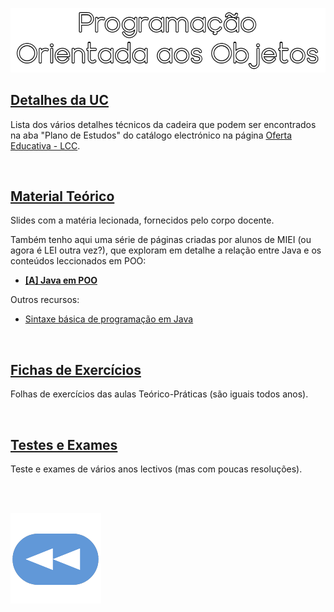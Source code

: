 <p align="center">
  <img src="https://raw.githubusercontent.com/David81820/Recursos-LCC/main/2ano/2sem/POO/poo.png">
</p>

## [Detalhes da UC](Info.md)
Lista dos vários detalhes técnicos da cadeira que podem ser encontrados na aba "Plano de Estudos" do catálogo electrónico na página [Oferta Educativa - LCC](https://www.uminho.pt/PT/ensino/oferta-educativa/_layouts/15/UMinho.PortalUM.UI/Pages/CatalogoCursoDetail.aspx?itemId=3851&catId=12).

<br>

## [Material Teórico](slides/README.md)
Slides com a matéria lecionada, fornecidos pelo corpo docente.

Também tenho aqui uma série de páginas criadas por alunos de MIEI (ou agora é LEI outra vez?), que exploram em detalhe a relação entre Java e os conteúdos leccionados em POO:

* [**[A] Java em POO**](POO-Java/README.md)

Outros recursos:
* [Sintaxe básica de programação em Java](http://rigaux.org/language-study/syntax-across-languages-per-language/Java.html)

<br>

## [Fichas de Exercícios](fichas/README.md)
Folhas de exercícios das aulas Teórico-Práticas (são iguais todos anos).

<br>

## [Testes e Exames](testes/README.md)
Teste e exames de vários anos lectivos (mas com poucas resoluções).

<br><br>

[![retroceder](https://raw.githubusercontent.com/David81820/Recursos-LCC/main/Rewind.png)](https://david81820.github.io/Recursos-LCC/2ano)
